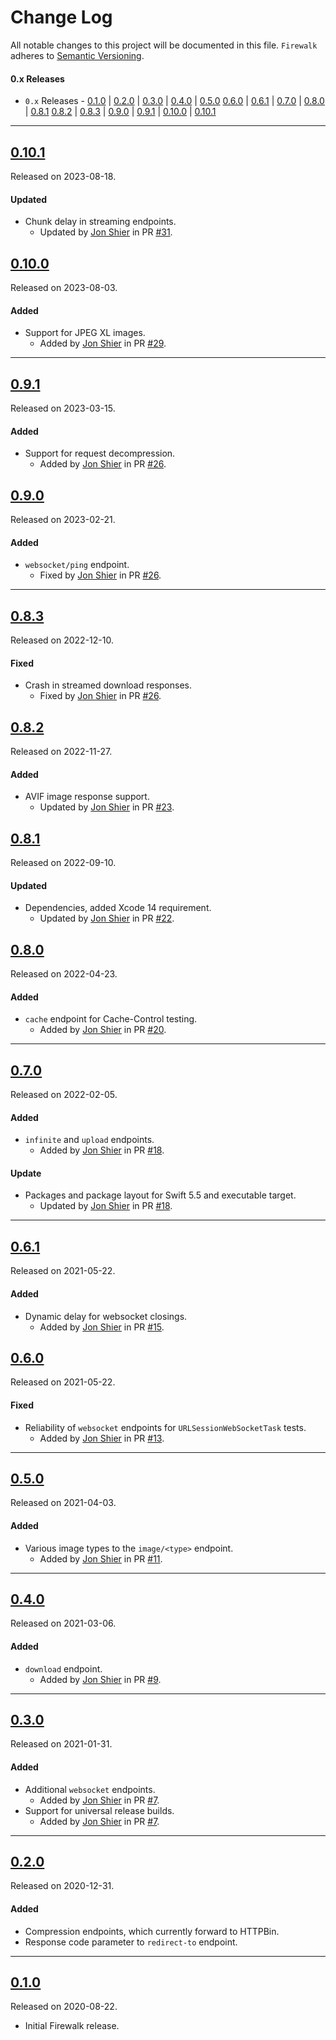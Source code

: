 # Change Log

All notable changes to this project will be documented in this file.
`Firewalk` adheres to [Semantic Versioning](https://semver.org/).

#### 0.x Releases

- `0.x` Releases - [0.1.0](#010) | [0.2.0](#020) | [0.3.0](#030) | [0.4.0](#040) | [0.5.0](#050)
  [0.6.0](#060) | [0.6.1](#061) | [0.7.0](#070) | [0.8.0](#080) | [0.8.1](#081)
  [0.8.2](#082) | [0.8.3](#083) | [0.9.0](#090) | [0.9.1](#091) | [0.10.0](#0100) | [0.10.1](#0101)

---

## [0.10.1](https://github.com/Alamofire/Firewalk/releases/tag/0.10.1)

Released on 2023-08-18.

#### Updated

- Chunk delay in streaming endpoints.
  - Updated by [Jon Shier](https://github.com/jshier) in PR [#31](https://github.com/Alamofire/Firewalk/pull/31).

## [0.10.0](https://github.com/Alamofire/Firewalk/releases/tag/0.10.0)

Released on 2023-08-03.

#### Added

- Support for JPEG XL images.
  - Added by [Jon Shier](https://github.com/jshier) in PR [#29](https://github.com/Alamofire/Firewalk/pull/29).

---

## [0.9.1](https://github.com/Alamofire/Firewalk/releases/tag/0.9.1)

Released on 2023-03-15.

#### Added

- Support for request decompression.
  - Added by [Jon Shier](https://github.com/jshier) in PR [#26](https://github.com/Alamofire/Firewalk/pull/28).

## [0.9.0](https://github.com/Alamofire/Firewalk/releases/tag/0.9.0)

Released on 2023-02-21.

#### Added

- `websocket/ping` endpoint.
  - Fixed by [Jon Shier](https://github.com/jshier) in PR [#26](https://github.com/Alamofire/Firewalk/pull/27).

---

## [0.8.3](https://github.com/Alamofire/Firewalk/releases/tag/0.8.3)

Released on 2022-12-10.

#### Fixed

- Crash in streamed download responses.
  - Fixed by [Jon Shier](https://github.com/jshier) in PR [#26](https://github.com/Alamofire/Firewalk/pull/26).

## [0.8.2](https://github.com/Alamofire/Firewalk/releases/tag/0.8.2)

Released on 2022-11-27.

#### Added

- AVIF image response support.
  - Updated by [Jon Shier](https://github.com/jshier) in PR [#23](https://github.com/Alamofire/Firewalk/pull/23).

## [0.8.1](https://github.com/Alamofire/Firewalk/releases/tag/0.8.1)

Released on 2022-09-10.

#### Updated

- Dependencies, added Xcode 14 requirement.
  - Updated by [Jon Shier](https://github.com/jshier) in PR [#22](https://github.com/Alamofire/Firewalk/pull/22).

## [0.8.0](https://github.com/Alamofire/Firewalk/releases/tag/0.8.0)

Released on 2022-04-23.

#### Added

- `cache` endpoint for Cache-Control testing.
  - Added by [Jon Shier](https://github.com/jshier) in PR [#20](https://github.com/Alamofire/Firewalk/pull/20).

---

## [0.7.0](https://github.com/Alamofire/Firewalk/releases/tag/0.7.0)

Released on 2022-02-05.

#### Added

- `infinite` and `upload` endpoints.
  - Added by [Jon Shier](https://github.com/jshier) in PR [#18](https://github.com/Alamofire/Firewalk/pull/18).

#### Update

- Packages and package layout for Swift 5.5 and executable target.
  - Updated by [Jon Shier](https://github.com/jshier) in PR [#18](https://github.com/Alamofire/Firewalk/pull/18).

---

## [0.6.1](https://github.com/Alamofire/Firewalk/releases/tag/0.6.1)

Released on 2021-05-22.

#### Added

- Dynamic delay for websocket closings.
  - Added by [Jon Shier](https://github.com/jshier) in PR [#15](https://github.com/Alamofire/Firewalk/pull/15).

## [0.6.0](https://github.com/Alamofire/Firewalk/releases/tag/0.6.0)

Released on 2021-05-22.

#### Fixed

- Reliability of `websocket` endpoints for `URLSessionWebSocketTask` tests.
  - Added by [Jon Shier](https://github.com/jshier) in PR [#13](https://github.com/Alamofire/Firewalk/pull/13).

---

## [0.5.0](https://github.com/Alamofire/Firewalk/releases/tag/0.5.0)

Released on 2021-04-03.

#### Added

- Various image types to the `image/<type>` endpoint.
  - Added by [Jon Shier](https://github.com/jshier) in PR [#11](https://github.com/Alamofire/Firewalk/pull/11).

---

## [0.4.0](https://github.com/Alamofire/Firewalk/releases/tag/0.4.0)

Released on 2021-03-06.

#### Added

- `download` endpoint.
  - Added by [Jon Shier](https://github.com/jshier) in PR [#9](https://github.com/Alamofire/Firewalk/pull/9).

---

## [0.3.0](https://github.com/Alamofire/Firewalk/releases/tag/0.3.0)

Released on 2021-01-31.

#### Added

- Additional `websocket` endpoints.
  - Added by [Jon Shier](https://github.com/jshier) in PR [#7](https://github.com/Alamofire/Firewalk/pull/7).
- Support for universal release builds.
  - Added by [Jon Shier](https://github.com/jshier) in PR [#7](https://github.com/Alamofire/Firewalk/pull/7).

---

## [0.2.0](https://github.com/Alamofire/Firewalk/releases/tag/0.2.0)

Released on 2020-12-31.

#### Added

- Compression endpoints, which currently forward to HTTPBin.
- Response code parameter to `redirect-to` endpoint.

---

## [0.1.0](https://github.com/Alamofire/Firewalk/releases/tag/0.1.0)

Released on 2020-08-22.

- Initial Firewalk release.
